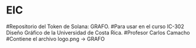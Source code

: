 # EIC
#Repositorio del Token de Solana: GRAFO.
#Para usar en el curso IC-302 Diseño Gráfico de la Universidad de Costa Rica.
#Profesor Carlos Camacho
#Contiene el archivo logo.png -> GRAFO
